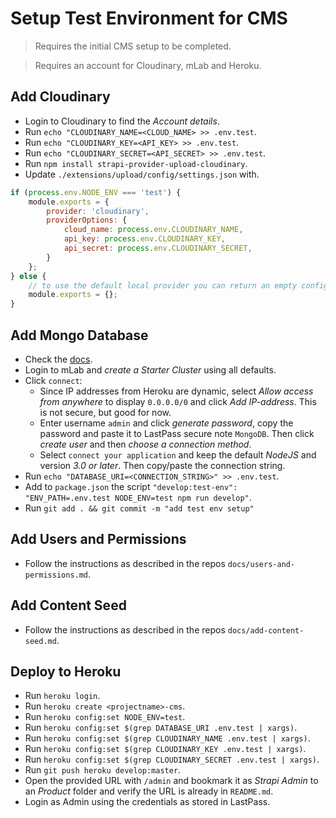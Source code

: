 # Setup Test Environment for CMS

> Requires the initial CMS setup to be completed.

> Requires an account for Cloudinary, mLab and Heroku.

## Add Cloudinary

- Login to Cloudinary to find the *Account details*.
- Run `echo "CLOUDINARY_NAME=<CLOUD_NAME> >> .env.test`.
- Run `echo "CLOUDINARY_KEY=<API_KEY> >> .env.test`.
- Run `echo "CLOUDINARY_SECRET=<API_SECRET> >> .env.test`.
- Run `npm install strapi-provider-upload-cloudinary`.
- Update `./extensions/upload/config/settings.json` with.
```javascript
if (process.env.NODE_ENV === 'test') {
    module.exports = {
        provider: 'cloudinary',
        providerOptions: {
            cloud_name: process.env.CLOUDINARY_NAME,
            api_key: process.env.CLOUDINARY_KEY,
            api_secret: process.env.CLOUDINARY_SECRET,
        }
    };
} else {
    // to use the default local provider you can return an empty configuration
    module.exports = {};
}
```

## Add Mongo Database

- Check the [docs](https://strapi.io/documentation/v3.x/guides/databases.html#mongodb-installation).
- Login to mLab and *create a Starter Cluster* using all defaults.
- Click `connect`:
    - Since IP addresses from Heroku are dynamic, select *Allow access from anywhere* to display `0.0.0.0/0` and click *Add IP-address*. This is not secure, but good for now.
    - Enter username `admin` and click *generate password*, copy the password and paste it to LastPass secure note `MongoDB`. Then click *create user* and then *choose a connection method*.
    - Select `connect your application` and keep the default *NodeJS* and version *3.0 or later*. Then copy/paste the connection string.
- Run `echo "DATABASE_URI=<CONNECTION_STRING>" >> .env.test`.
- Add to `package.json` the script `"develop:test-env": "ENV_PATH=.env.test NODE_ENV=test npm run develop"`.
- Run `git add . && git commit -m "add test env setup"`

## Add Users and Permissions

- Follow the instructions as described in the repos `docs/users-and-permissions.md`.

## Add Content Seed

- Follow the instructions as described in the repos `docs/add-content-seed.md`.

## Deploy to Heroku

- Run `heroku login`.
- Run `heroku create <projectname>-cms`.
- Run `heroku config:set NODE_ENV=test`.
- Run `heroku config:set $(grep DATABASE_URI .env.test | xargs)`.
- Run `heroku config:set $(grep CLOUDINARY_NAME .env.test | xargs)`.
- Run `heroku config:set $(grep CLOUDINARY_KEY .env.test | xargs)`.
- Run `heroku config:set $(grep CLOUDINARY_SECRET .env.test | xargs)`.
- Run `git push heroku develop:master`.
- Open the provided URL with `/admin` and bookmark it as *Strapi Admin* to an *Product* folder and verify the URL is already in `README.md`.
- Login as Admin using the credentials as stored in LastPass.
